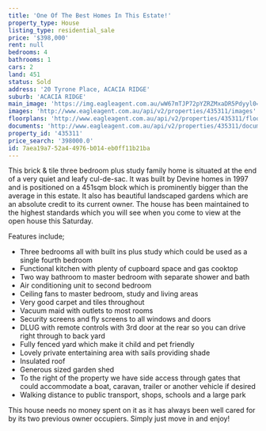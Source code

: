 ```yaml
---
title: 'One Of The Best Homes In This Estate!'
property_type: House
listing_type: residential_sale
price: '$398,000'
rent: null
bedrooms: 4
bathrooms: 1
cars: 2
land: 451
status: Sold
address: '20 Tyrone Place, ACACIA RIDGE'
suburb: 'ACACIA RIDGE'
main_image: 'https://img.eagleagent.com.au/wW67mTJP72pYZRZMxaDR5Pdyyl0=/1280x854/smart/https://s3-us-west-2.amazonaws.com/eagleagent-orig/images/6823070/117848575-image-M.jpg'
images: 'http://www.eagleagent.com.au/api/v2/properties/435311/images'
floorplans: 'http://www.eagleagent.com.au/api/v2/properties/435311/floorplans'
documents: 'http://www.eagleagent.com.au/api/v2/properties/435311/documents'
property_id: '435311'
price_search: '398000.0'
id: 7aea19a7-52a4-4976-b014-eb0ff11b21ba
---
```

This brick & tile three bedroom plus study family home is situated at the end of a very quiet and leafy cul-de-sac. It was built by Devine homes in 1997 and is positioned on a 451sqm block which is prominently bigger than the average in this estate. It also has beautiful landscaped gardens which are an absolute credit to its current owner. The house has been maintained to the highest standards which you will see when you come to view at the open house this Saturday.

Features include;

*  Three bedrooms all with built ins plus study which could be used as a single fourth bedroom
*  Functional kitchen with plenty of cupboard space and gas cooktop
*  Two way bathroom to master bedroom with separate shower and bath
*  Air conditioning unit to second bedroom
*  Ceiling fans to master bedroom, study and living areas
*  Very good carpet and tiles throughout
*  Vacuum maid with outlets to most rooms
*  Security screens and fly screens to all windows and doors
*  DLUG with remote controls with 3rd door at the rear so you can drive right through to back yard
*  Fully fenced yard which make it child and pet friendly
*  Lovely private entertaining area with sails providing shade
*  Insulated roof
*  Generous sized garden shed
*  To the right of the property we have side access through gates that could accommodate a boat, caravan, trailer or another vehicle if desired
*  Walking distance to public transport, shops, schools and a large park

This house needs no money spent on it as it has always been well cared for by its two previous owner occupiers. Simply just move in and enjoy!